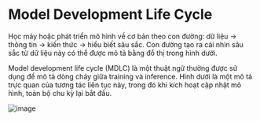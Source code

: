 # Model Development Life Cycle

Học máy hoặc phát triển mô hình về cơ bản theo con đường: dữ liệu → thông tin → kiến thức → hiểu biết sâu sắc. Con đường tạo ra cái nhìn sâu sắc từ dữ liệu này có thể được mô tả bằng đồ thị trong hình dưới. 

Model development life cycle (MDLC) là một thuật ngữ thường được sử dụng để mô tả dòng chảy giữa training và inference. Hình dưới là một mô tả trực quan của tương tác liên tục này, trong đó khi kích hoạt cập nhật mô hình, toàn bộ chu kỳ lại bắt đầu.

![image](https://user-images.githubusercontent.com/44777689/158296583-1526decf-2e00-4dbb-b2be-1cb4b468703d.png)

